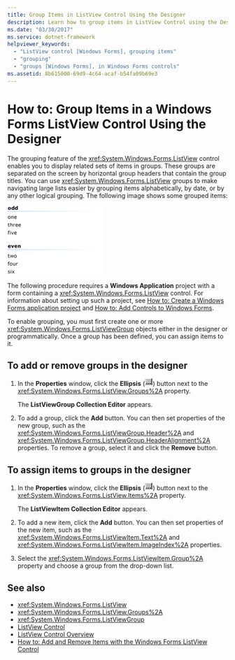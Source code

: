 ```yaml
---
title: Group Items in ListView Control Using the Designer
description: Learn how to group items in ListView Control using the Designer tool, which enables you to display related sets of items in groups. 
ms.date: "03/30/2017"
ms.service: dotnet-framework
helpviewer_keywords:
  - "ListView control [Windows Forms], grouping items"
  - "grouping"
  - "groups [Windows Forms], in Windows Forms controls"
ms.assetid: 8b615000-69d9-4c64-acaf-b54fa09b69e3
---
```

# How to: Group Items in a Windows Forms ListView Control Using the Designer

The grouping feature of the <xref:System.Windows.Forms.ListView> control enables you to display related sets of items in groups. These groups are separated on the screen by horizontal group headers that contain the group titles. You can use <xref:System.Windows.Forms.ListView> groups to make navigating large lists easier by grouping items alphabetically, by date, or by any other logical grouping. The following image shows some grouped items:

![Numbers separated into odd and even groups.](./media/how-to-group-items-in-a-windows-forms-listview-control-using-the-designer/odd-even-list-view-groups.gif)

The following procedure requires a **Windows Application** project with a form containing a <xref:System.Windows.Forms.ListView> control. For information about setting up such a project, see [How to: Create a Windows Forms application project](/visualstudio/ide/step-1-create-a-windows-forms-application-project) and [How to: Add Controls to Windows Forms](/dotnet/desktop/winforms/controls/how-to-add-to-a-form).

To enable grouping, you must first create one or more <xref:System.Windows.Forms.ListViewGroup> objects either in the designer or programmatically. Once a group has been defined, you can assign items to it.

## To add or remove groups in the designer

1. In the **Properties** window, click the **Ellipsis** (![The Ellipsis button (...) in the Properties window of Visual Studio.](./media/visual-studio-ellipsis-button.png)) button next to the <xref:System.Windows.Forms.ListView.Groups%2A> property.

     The **ListViewGroup Collection Editor** appears.

2. To add a group, click the **Add** button. You can then set properties of the new group, such as the <xref:System.Windows.Forms.ListViewGroup.Header%2A> and <xref:System.Windows.Forms.ListViewGroup.HeaderAlignment%2A> properties. To remove a group, select it and click the **Remove** button.

## To assign items to groups in the designer

1. In the **Properties** window, click the **Ellipsis** (![The Ellipsis button (...) in the Properties window of Visual Studio.](./media/visual-studio-ellipsis-button.png)) button next to the <xref:System.Windows.Forms.ListView.Items%2A> property.

     The **ListViewItem Collection Editor** appears.

2. To add a new item, click the **Add** button. You can then set properties of the new item, such as the <xref:System.Windows.Forms.ListViewItem.Text%2A> and <xref:System.Windows.Forms.ListViewItem.ImageIndex%2A> properties.

3. Select the <xref:System.Windows.Forms.ListViewItem.Group%2A> property and choose a group from the drop-down list.

## See also

- <xref:System.Windows.Forms.ListView>
- <xref:System.Windows.Forms.ListView.Groups%2A>
- <xref:System.Windows.Forms.ListViewGroup>
- [ListView Control](listview-control-windows-forms.md)
- [ListView Control Overview](listview-control-overview-windows-forms.md)
- [How to: Add and Remove Items with the Windows Forms ListView Control](how-to-add-and-remove-items-with-the-windows-forms-listview-control.md)
